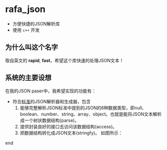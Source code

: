 # rafa_json
- 方便快捷的JSON解析库
- 使用 `c++` 开发

## 为什么叫这个名字
取自英文的 **rapid**, **fast**，希望这个库快速的处理JSON文本！


## 系统的主要设想

在我的JSON paser中，我希望实现的功能有：

- 符合[标准](http://www.ecma-international.org/publications/files/ECMA-ST/ECMA-404.pdf)的JSON解析器和生成器，包含
  1. 能够完整解析JSON标准中提到的JSON的6种数据类型，即null、boolean、number、string、array、object。也就是能将JSON文本解析成一个树状数据结构(parse)。
  2. 提供封装良好的接口去访问该数据结构(access)。
  3. 把数据结构转化成JSON文本(stringfy)。
  如图所示：[](http://wx3.sinaimg.cn/mw690/be620060ly1g0zuo095aej20et04jt8r.jpg)

end
